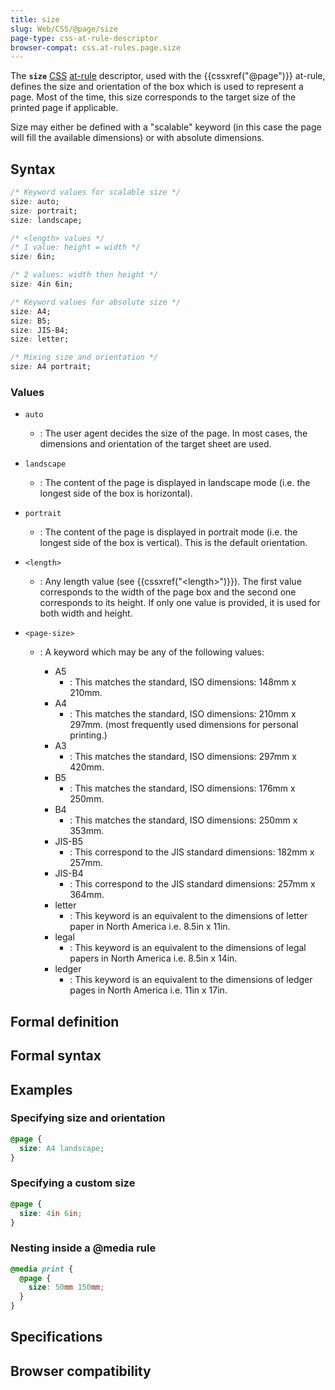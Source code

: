 ```yaml
---
title: size
slug: Web/CSS/@page/size
page-type: css-at-rule-descriptor
browser-compat: css.at-rules.page.size
---
```




The **`size`** [CSS](/Web/CSS) [at-rule](/Web/CSS/At-rule) descriptor, used with the {{cssxref("@page")}} at-rule, defines the size and orientation of the box which is used to represent a page. Most of the time, this size corresponds to the target size of the printed page if applicable.

Size may either be defined with a "scalable" keyword (in this case the page will fill the available dimensions) or with absolute dimensions.

## Syntax

```css
/* Keyword values for scalable size */
size: auto;
size: portrait;
size: landscape;

/* <length> values */
/* 1 value: height = width */
size: 6in;

/* 2 values: width then height */
size: 4in 6in;

/* Keyword values for absolute size */
size: A4;
size: B5;
size: JIS-B4;
size: letter;

/* Mixing size and orientation */
size: A4 portrait;
```

### Values

- `auto`
  - : The user agent decides the size of the page. In most cases, the dimensions and orientation of the target sheet are used.
- `landscape`
  - : The content of the page is displayed in landscape mode (i.e. the longest side of the box is horizontal).
- `portrait`
  - : The content of the page is displayed in portrait mode (i.e. the longest side of the box is vertical). This is the default orientation.
- `<length>`
  - : Any length value (see {{cssxref("&lt;length&gt;")}}). The first value corresponds to the width of the page box and the second one corresponds to its height. If only one value is provided, it is used for both width and height.
- `<page-size>`

  - : A keyword which may be any of the following values:

    - A5
      - : This matches the standard, ISO dimensions: 148mm x 210mm.
    - A4
      - : This matches the standard, ISO dimensions: 210mm x 297mm. (most frequently used dimensions for personal printing.)
    - A3
      - : This matches the standard, ISO dimensions: 297mm x 420mm.
    - B5
      - : This matches the standard, ISO dimensions: 176mm x 250mm.
    - B4
      - : This matches the standard, ISO dimensions: 250mm x 353mm.
    - JIS-B5
      - : This correspond to the JIS standard dimensions: 182mm x 257mm.
    - JIS-B4
      - : This correspond to the JIS standard dimensions: 257mm x 364mm.
    - letter
      - : This keyword is an equivalent to the dimensions of letter paper in North America i.e. 8.5in x 11in.
    - legal
      - : This keyword is an equivalent to the dimensions of legal papers in North America i.e. 8.5in x 14in.
    - ledger
      - : This keyword is an equivalent to the dimensions of ledger pages in North America i.e. 11in x 17in.

## Formal definition



## Formal syntax



## Examples

### Specifying size and orientation

```css
@page {
  size: A4 landscape;
}
```

### Specifying a custom size

```css
@page {
  size: 4in 6in;
}
```

### Nesting inside a @media rule

```css
@media print {
  @page {
    size: 50mm 150mm;
  }
}
```

## Specifications



## Browser compatibility


